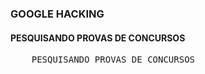 
<h3>GOOGLE HACKING</h3>

<h4> PESQUISANDO PROVAS DE CONCURSOS</h4>
<pre>
    PESQUISANDO PROVAS DE CONCURSOS
</pre>
